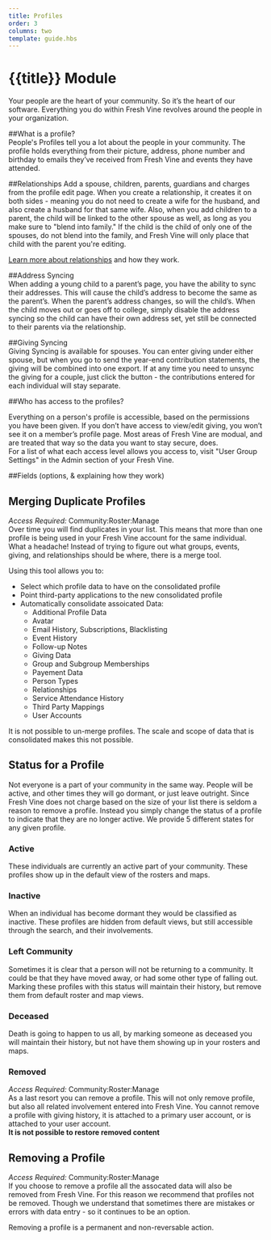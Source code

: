 ```yaml
---
title: Profiles
order: 3
columns: two
template: guide.hbs
---
```


# {{title}} Module  

Your people are the heart of your community. So it’s the heart of our software. Everything you do within Fresh Vine revolves around the people in your organization.  
  
  
##What is a profile?  
People's Profiles tell you a lot about the people in your community. The profile holds everything from their picture, address, phone number and birthday to emails they’ve received from Fresh Vine and events they have attended. 

##Relationships
Add a spouse, children, parents, guardians and charges from the profile edit page. When you create a relationship, it creates it on both sides - meaning you do not need to create a wife for the husband, and also create a husband for that same wife. Also, when you add children to a parent, the child will be linked to the other spouse as well, as long as you make sure to "blend into family." If the child is the child of only one of the spouses, do not blend into the family, and Fresh Vine will only place that child with the parent you're editing.  
  
[Learn more about relationships](/guide/modules/relationships/) and how they work.  
  
##Address Syncing  
When adding a young child to a parent’s page, you have the ability to sync their addresses. This will cause the child’s address to become the same as the parent’s. When the parent’s address changes, so will the child’s. When the child moves out or goes off to college, simply disable the address syncing so the child can have their own address set, yet still be connected to their parents via the relationship.  
  
##Giving Syncing  
Giving Syncing is available for spouses. You can enter giving under either spouse, but when you go to send the year-end contribution statements, the giving will be combined into one export. If at any time you need to unsync the giving for a couple, just click the button - the contributions entered for each individual will stay separate.  

##Who has access to the profiles?

Everything on a person's profile is accessible, based on the permissions you have been given. If you don’t have access to view/edit giving, you won’t see it on a member’s profile page. Most areas of Fresh Vine are modual, and are treated that way so the data you want to stay secure, does.  
For a list of what each access level allows you access to, visit "User Group Settings" in the Admin section of your Fresh Vine.  

##Fields (options, & explaining how they work)  


## Merging Duplicate Profiles   
*Access Required:* Community:Roster:Manage  
Over time you will find duplicates in your list. This means that more than one profile is being used in your Fresh Vine account for the same individual. What a headache! Instead of trying to figure out what groups, events, giving, and relationships should be where, there is a merge tool.  
  
Using this tool allows you to:  

*	Select which profile data to have on the consolidated profile  
*	Point third-party applications to the new consolidated profile  
*	Automatically consolidate assoicated Data:  
	*	Additional Profile Data  
	*	Avatar  
	*	Email History, Subscriptions, Blacklisting  
	*	Event History  
	*	Follow-up Notes  
	*	Giving Data  
	*	Group and Subgroup Memberships  
	*	Payement Data  
	*	Person Types  
	*	Relationships  
	*	Service Attendance History  
	*	Third Party Mappings  
	*	User Accounts  
  
It is not possible to un-merge profiles. The scale and scope of data that is consolidated makes this not possible.
  
## Status for a Profile  
Not everyone is a part of your community in the same way. People will be active, and other times they will go dormant, or just leave outright. Since Fresh Vine does not charge based on the size of your list there is seldom a reason to remove a profile. Instead you simply change the status of a profile to indicate that they are no longer active. We provide 5 different states for any given profile.  
  
### Active  
These individuals are currently an active part of your community. These profiles show up in the default view of the rosters and maps.  
	  
### Inactive  
When an individual has become dormant they would be classified as inactive. These profiles are hidden from default views, but still accessible through the search, and their involvements.  

### Left Community  
Sometimes it is clear that a person will not be returning to a community. It could be that they have moved away, or had some other type of falling out. Marking these profiles with this status will maintain their history, but remove them from default roster and map views.  
	  
### Deceased  
Death is going to happen to us all, by marking someone as deceased you will maintain their history, but not have them showing up in your rosters and maps.  
	  
### Removed  
*Access Required:* Community:Roster:Manage  
As a last resort you can remove a profile. This will not only remove profile, but also all related involvement entered into Fresh Vine. You cannot remove a profile with giving history, it is attached to a primary user account, or is attached to your user account.  
**It is not possible to restore removed content**  
  
## Removing a Profile  
*Access Required:* Community:Roster:Manage  
If you choose to remove a profile all the assocated data will also be removed from Fresh Vine. For this reason we recommend that profiles not be removed. Though we understand that sometimes there are mistakes or errors with data entry - so it continues to be an option.  
  
Removing a profile is a permanent and non-reversable action.  
